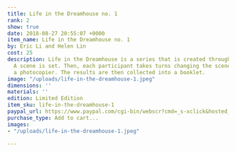 ```yaml
---
title: Life in the Dreamhouse no. 1
rank: 2
show: true
date: 2018-08-27 20:55:07 +0000
item_name: Life in the Dreamhouse no. 1
by: Eric Li and Helen Lin
cost: 25
description: Life in the Dreamhouse is a series that is created through collaboration.
  A scene is set. Then, each participant takes turns changing the scene, using only
  a photocopier. The results are then collected into a booklet.
image: "/uploads/life-in-the-dreamhouse-1.jpeg"
dimensions: ''
materials: ''
edition: Limited Edition
item_sku: life-in-the-dreamhouse-1
paypal_url: https://www.paypal.com/cgi-bin/webscr?cmd=_s-xclick&hosted_button_id=3DAJ7G8BVJSGC
purchase_type: Add to cart...
images:
- "/uploads/life-in-the-dreamhouse-1.jpeg"

---
```

